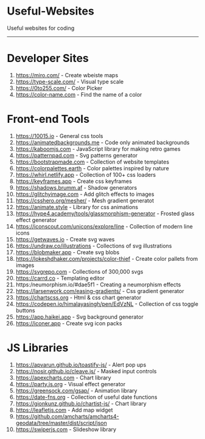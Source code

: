 # Useful-Websites
Useful websites for coding

---

# Developer Sites
1. https://miro.com/ - Create wbeiste maps
2. https://type-scale.com/ - Visual type scale
3. https://0to255.com/ - Color Picker
4. https://color-name.com - Find the name of a color


# Front-end Tools

1. https://10015.io - General css tools
2. https://animatedbackgrounds.me - Code only animated backgrounds
3. https://kaboomjs.com - JavaScript library for making retro games
4. https://patternpad.com - Svg patterns generator
5. https://bootstrapmade.com - Collection of website templates
6. https://colorpalettes.earth - Color palettes inspired by nature
7. https://whirl.netlify.app - Collection of 100+ css loaders
8. https://keyframes.app - Create css keyframes
9. https://shadows.brumm.af - Shadow generators
10. https://glitchyimage.com - Add glitch effects to images
11. https://csshero.org/mesher/ - Mesh gradient generatot
12. https://animate.style - Library for css animations
12. https://hype4.academy/tools/glassmorphism-generator - Frosted glass effect generator
13. https://iconscout.com/unicons/explore/line - Collection of modern line icons
14. https://getwaves.io - Create svg waves
15. https://undraw.co/illustrations - Collections of svg illustrations
16. https://blobmaker.app - Create svg blobs
17. https://lokeshdhaker.com/projects/color-thief - Create color pallets from images
18. https://svgrepo.com - Collections of 300,000 svgs
19. https://carrd.co - Templating editor
20. https:/neumorphism.io/#dae5f1 - Creating a neumorphism effects
21. https://larsenwork.com/easing-gradients/ - Css gradient generator
22. https://chartscss.org - Html & css chart generator
23. https://codepen.io/himalayasingh/pen/EdVzNL - Collection of css toggle buttons
24. https://app.haikei.app - Svg background generator
25. https://iconer.app - Create svg icon packs

# JS Libraries

1. https://apvarun.github.io/toastify-js/ - Alert pop ups
2. https://nosir.github.io/cleave.js/ - Masked input controls
3. https://apexcharts.com - Chart library
4. https://party.js.org - Visual effect generator
5. https://greensock.com/gsap/ - Animation library
6. https://date-fns.org - Collection of useful date functions
7. https://gionkunz.github.io/chartist-js/ - Chart library
8. https://leafletjs.com - Add map widget
9. https://github.com/amcharts/amcharts4-geodata/tree/master/dist/script/json
10. https://swiperjs.com - Slideshow library
